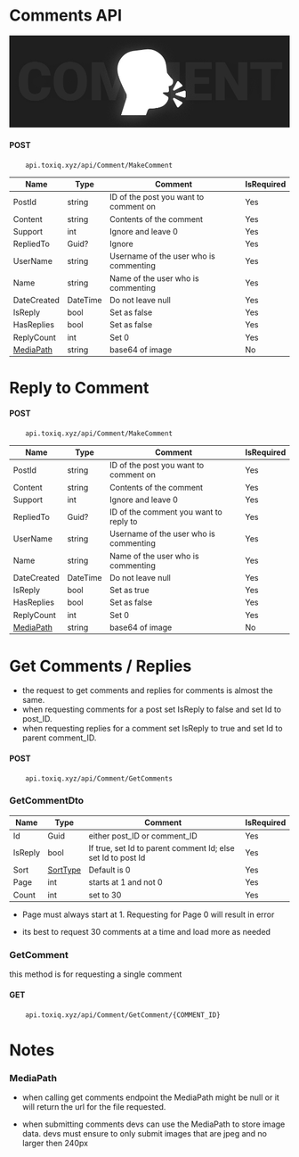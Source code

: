 # Comments API
![Logo](/Images/comment.jpg)

#### POST
        api.toxiq.xyz/api/Comment/MakeComment
        
| Name        | Type         | Comment                                  | IsRequired |
|-------------|--------------|------------------------------------------|------------|
| PostId      | string       | ID of the post you want to comment on    | Yes        |
| Content     | string       | Contents of the comment                  | Yes        |
| Support     | int          | Ignore and leave 0                       | Yes         |
| RepliedTo   | Guid?        | Ignore                                   | Yes         |
| UserName    | string       | Username of the user who is commenting   | Yes        |
| Name        | string       | Name of the user who is commenting       | Yes        |
| DateCreated | DateTime     | Do not leave null       | Yes        |
| IsReply     | bool         | Set as false                             | Yes        |
| HasReplies  | bool         | Set as false                             | Yes        |
| ReplyCount  | int          | Set 0                                    | Yes        |
| [MediaPath](#mediapath)   | string       | base64 of image                                        | No        |


# Reply to Comment
#### POST
        api.toxiq.xyz/api/Comment/MakeComment
        
| Name        | Type      | Comment                                      | IsRequired |
|-------------|-----------|----------------------------------------------|------------|
| PostId      | string    | ID of the post you want to comment on        | Yes        |
| Content     | string    | Contents of the comment                      | Yes        |
| Support     | int       | Ignore and leave 0                           | Yes         |
| RepliedTo   | Guid?     | ID of the comment you want to reply to       | Yes         |
| UserName    | string    | Username of the user who is commenting       | Yes        |
| Name        | string    | Name of the user who is commenting           | Yes        |
| DateCreated | DateTime  | Do not leave null                            | Yes        |
| IsReply     | bool      | Set as true                                  | Yes        |
| HasReplies  | bool      | Set as false                                 | Yes        |
| ReplyCount  | int       | Set 0                                        | Yes        |
| [MediaPath](#mediapath)  | string       | base64 of image                                        | No        |


# Get Comments / Replies

- the request to get comments and replies for comments is almost the same.
- when requesting comments for a post set IsReply to false and set Id to post_ID.
- when requesting replies for a comment set IsReply to true and set Id to parent comment_ID.

#### POST
        api.toxiq.xyz/api/Comment/GetComments
        
### GetCommentDto

| Name   | Type     | Comment                                                                                             | IsRequired |
|--------|----------|-----------------------------------------------------------------------------------------------------|------------|
| Id     | Guid     | either post_ID or comment_ID                                                                        | Yes        |
| IsReply| bool     | If true, set Id to parent comment Id; else set Id to post Id                                        | Yes        |
| Sort   | [SortType](/Enums/SortType.md) | Default is 0                                                                                        | Yes        |
| Page   | int      | starts at 1 and not 0                                                                                       | Yes         |
| Count  | int      | set to 30                                                                                      | Yes         |

- Page must always start at 1. Requesting for Page 0 will result in error

- its best to request 30 comments at a time and load more as needed

### GetComment
this method is for requesting a single comment

#### GET
        api.toxiq.xyz/api/Comment/GetComment/{COMMENT_ID}

# Notes
### MediaPath 
- when calling get comments endpoint the MediaPath might be null or it will return the url for the file requested.

- when submitting comments devs can use the MediaPath to store image data. devs must ensure to only submit images that are jpeg and no larger then 240px 

